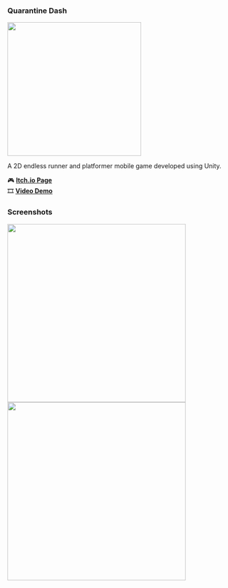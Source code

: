 ### Quarantine Dash
<img height=300 src="https://img.itch.zone/aW1nLzEwOTQ4NTg1LnBuZw==/original/QyhShK.png">

A 2D endless runner and platformer mobile game developed using Unity.

🎮 **[Itch.io Page](https://alexyz.itch.io/quarantine-dash)**  
🎞 **[Video Demo](https://youtu.be/wzGvP5jz038)**

### Screenshots

<img height=400 src="https://img.itch.zone/aW1hZ2UvMTg2MzQwMC8xMDk0ODM1My5wbmc=/original/N2zL1f.png">
<img height=400 src="https://img.itch.zone/aW1hZ2UvMTg2MzQwMC8xMDk0ODU4Mi5wbmc=/original/GnimKE.png">
